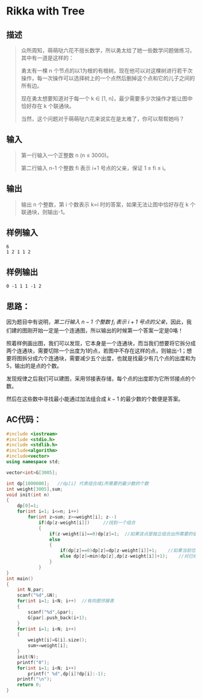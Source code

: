 # Rikka with Tree

## **描述**

> 众所周知，萌萌哒六花不擅长数学，所以勇太给了她一些数学问题做练习，其中有一道是这样的：
>
> 勇太有一棵 n 个节点的以1为根的有根树。现在他可以对这棵树进行若干次操作，每一次操作可以选择树上的一个点然后删掉这个点和它的儿子之间的所有边。
>
> 现在勇太想要知道对于每一个 k ∈ [1, n]，最少需要多少次操作才能让图中恰好存在 k 个联通块。
>
> 当然，这个问题对于萌萌哒六花来说实在是太难了，你可以帮帮她吗？



## **输入**

> 第一行输入一个正整数 n (n ≤ 3000)。
>
> 第二行输入 n-1 个整数 fi 表示 i+1 号点的父亲，保证 1 ≤ fi ≤ i。



## **输出**

> 输出 n 个整数，第 i 个数表示 k=i 时的答案，如果无法让图中恰好存在 k 个联通块，则输出-1。



## **样例输入**

    6
    1 2 1 1 2



## **样例输出**

    0 -1 1 1 -1 2


## **思路：**

因为题目中有说明，*第二行输入 $n-1$ 个整数 $f_i$ 表示 $i+1$ 号点的父亲*，因此，我们建的图刚开始一定是一个连通图，所以输出的时候第一个答案一定是0咯！

照着样例画出图，我们可以发现，它本身是一个连通块，而当我们想要将它拆分成两个连通块，需要切除一个出度为1的点，若图中不存在这样的点，则输出-1；想要将图拆分成六个连通块，需要减少五个出度，也就是找最少有几个点的出度和为5，输出的是点的个数。

发现规律之后我们可以建图，采用邻接表存储，每个点的出度即为它所邻接点的个数。

然后在这些数中寻找最小能通过加法组合成 $k-1$ 的最少数的个数便是答案。



## **AC代码：**

```cpp
#include <iostream>
#include <stdio.h>
#include <stdlib.h>
#include<algorithm>
#include<vector>
using namespace std;

vector<int>G[3005];

int dp[1000000];   //dp[i] 代表组合成i所需要的最少数的个数
int weight[3005],sum;
void init(int n)
{
    dp[0]=1;
    for(int i=1; i<=n; i++)
        for(int z=sum; z>=weight[i]; z--)
            if(dp[z-weight[i]])     //找到一个组合
            {
                if(z-weight[i]==0)dp[z]=1;  //如果该点是独立组合出所需要的值
                else
                {
                    if(dp[z]==0)dp[z]=dp[z-weight[i]]+1;    //如果当前位置原来没有被计算过
                    else dp[z]=min(dp[z],dp[z-weight[i]]+1);    //对已经计算过的位置取最小值
                }
            }
}
int main()
{
    int N,par;
    scanf("%d",&N);
    for(int i=1; i<N; i++)  //有向图邻接表
    {
        scanf("%d",&par);
        G[par].push_back(i+1);
    }
    for(int i=1; i<N; i++)
    {
        weight[i]=G[i].size();
        sum+=weight[i];
    }
    init(N);
    printf("0");
    for(int i=1; i<N; i++)
        printf(" %d",dp[i]?dp[i]:-1);
    printf("\n");
    return 0;
}
```

